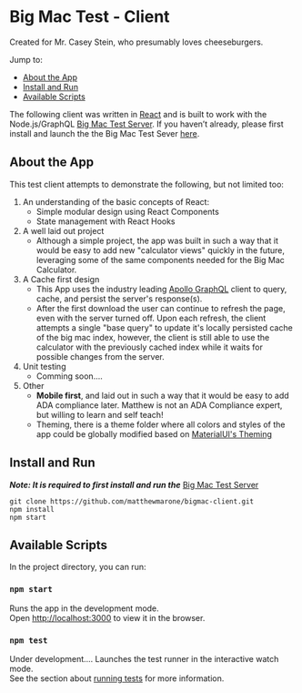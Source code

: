 # Big Mac Test - Client

Created for Mr. Casey Stein, who presumably loves cheeseburgers. 

Jump to:

- [About the App](#about)
- [Install and Run](#install-and-run)
- [Available Scripts](#available-scripts)

The following client was written in [React](https://reactjs.org/) and is built to work with the Node.js/GraphQL [Big Mac Test Server](https://github.com/matthewmarone/big-mac-test-server).  If you haven’t already, please first install and launch the the Big Mac Test Sever [here](https://github.com/matthewmarone/big-mac-test-server).

## About the App

This test client attempts to demonstrate the following, but not limited too:

1. An understanding of the basic concepts of React:
   - Simple modular design using React Components
   - State management with React Hooks
2. A well laid out project
   - Although a simple project, the app was built in such a way that it would be easy to add new "calculator views" quickly in the future, leveraging some of the same components needed for the Big Mac Calculator. 
3. A Cache first design
   - This App uses the industry leading [Apollo GraphQL](https://www.apollographql.com/docs/react/) client to query, cache, and persist the server's response(s).
   - After the first download the user can continue to refresh the page, even with the server turned off. Upon each refresh, the client attempts a single "base query" to update it's locally persisted cache of the big mac index, however, the client is still able to use the calculator with the previously cached index while it waits for possible changes from the server.
4. Unit testing 
   - Comming soon....
5. Other
   - **Mobile first**, and laid out in such a way that it would be easy to add ADA compliance later.  Matthew is not an ADA Compliance expert, but willing to learn and self teach!
   - Theming, there is a theme folder where all colors and styles of the app could be globally modified based on [MaterialUI's Theming](https://material-ui.com/customization/theming/)

## Install and Run

**_Note: It is required to first install and run the_** [Big Mac Test Server](https://github.com/matthewmarone/big-mac-test-server)

```
git clone https://github.com/matthewmarone/bigmac-client.git
npm install
npm start
```

## Available Scripts

In the project directory, you can run:

### `npm start`

Runs the app in the development mode.<br />
Open [http://localhost:3000](http://localhost:3000) to view it in the browser.

### `npm test`

Under development.... Launches the test runner in the interactive watch mode.<br />
See the section about [running tests](https://facebook.github.io/create-react-app/docs/running-tests) for more information.
